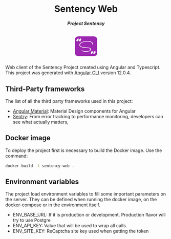 <div align="center">
    <h1 align="center">Sentency Web</h1>
    <h5>Project Sentency</h5>
    <img  width="80" height="80" src="./icon.svg">
</div>

Web client of the Sentency Project created using Angular and Typescript. This project was generated
with [Angular CLI](https://github.com/angular/angular-cli) version 12.0.4.

## Third-Party frameworks

The list of all the third party frameworks used in this project:

* [Angular Material](https://material.angular.io/): Material Design components for Angular
* [Sentry](https://sentry.io/welcome/): From error tracking to performance monitoring, developers can see what actually matters,

## Docker image

To deploy the project first is necessary to build the Docker image. Use the command:

```bash
docker build -t sentency-web .
```

## Environment variables

The project load environment variables to fill some important parameters on the server. They can be defined when running
the docker image, on the docker-compose or in the environment itself.

* ENV_BASE_URL: If it is production or development. Production flavor will try to use Postgre
* ENV_API_KEY: Value that will be used to wrap all calls.
* ENV_SITE_KEY: ReCaptcha site key used when getting the token
